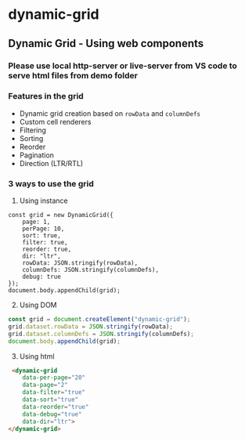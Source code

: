 # dynamic-grid

## Dynamic Grid - Using web components

### Please use local http-server or live-server from VS code to serve html files from demo folder

### Features in the grid

- Dynamic grid creation based on `rowData` and `columnDefs`
- Custom cell renderers
- Filtering
- Sorting
- Reorder
- Pagination
- Direction (LTR/RTL)


### 3 ways to use the grid

1. Using instance

```javscript
const grid = new DynamicGrid({
	page: 1,
	perPage: 10,
	sort: true,
	filter: true,
	reorder: true,
	dir: "ltr",
	rowData: JSON.stringify(rowData),
	columnDefs: JSON.stringify(columnDefs),
	debug: true
});
document.body.appendChild(grid);
```

2. Using DOM

```javascript
const grid = document.createElement("dynamic-grid");
grid.dataset.rowData = JSON.stringify(rowData);
grid.dataset.columnDefs = JSON.stringify(columnDefs);
document.body.appendChild(grid);
```

3. Using html

```html
 <dynamic-grid 
	data-per-page="20" 
	data-page="2"
	data-filter="true"
	data-sort="true"
	data-reorder="true"
	data-debug="true"
	data-dir="ltr">
</dynamic-grid>
```


